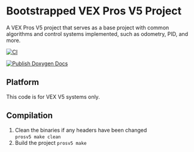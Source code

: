 # Bootstrapped VEX Pros V5 Project
A VEX Pros V5 project that serves as a base project with common algorithms and control systems implemented, such as odometry, PID, and more.

[![CI](https://github.com/AritroSaha10/bootstrapped-vex-v5/actions/workflows/main.yml/badge.svg?branch=master)](https://github.com/AritroSaha10/bootstrapped-vex-v5/actions/workflows/main.yml)

[![Publish Doxygen Docs](https://github.com/AritroSaha10/bootstrapped-vex-v5/actions/workflows/publish_doxygen.yml/badge.svg?branch=master)](https://github.com/AritroSaha10/bootstrapped-vex-v5/actions/workflows/publish_doxygen.yml)

## Platform
This code is for VEX V5 systems only.

## Compilation
1. Clean the binaries if any headers have been changed  
`prosv5 make clean`
2. Build the project
`prosv5 make`
